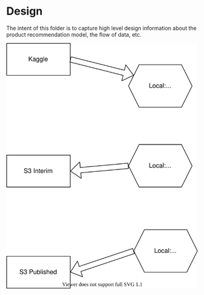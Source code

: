 # Design

The intent of this folder is to capture high level design information 
about the product recommendation model, the flow of data, etc.

![Image](dataflow.drawio.svg)